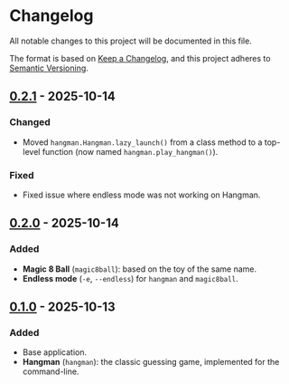 # Changelog

All notable changes to this project will be documented in this file.

The format is based on [Keep a Changelog](https://keepachangelog.com/en/1.1.0/),
and this project adheres to [Semantic Versioning](https://semver.org/spec/v2.0.0.html).

## [0.2.1] - 2025-10-14

### Changed

- Moved `hangman.Hangman.lazy_launch()` from a class method to a top-level
  function (now named `hangman.play_hangman()`).

### Fixed

- Fixed issue where endless mode was not working on Hangman.

## [0.2.0] - 2025-10-14

### Added

- **Magic 8 Ball** (`magic8ball`): based on the toy of the same name.
- **Endless mode** (`-e`, `--endless`) for `hangman` and `magic8ball`.

## [0.1.0] - 2025-10-13

### Added

- Base application.
- **Hangman** (`hangman`): the classic guessing game, implemented for the
  command-line.

[0.2.1]: https://github.com/mellowghostyx/pygames/compare/v0.2.0...v0.2.1
[0.2.0]: https://github.com/mellowghostyx/pygames/compare/v0.1.0...v0.2.0
[0.1.0]: https://github.com/mellowghostyx/pygames/releases/tag/v0.1.0
